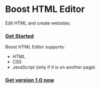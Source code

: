 # Boost HTML Editor
Edit HTML and create websites.
<br>
### <a href="https://lb123658.github.io/Boost-HTML-Editor/about">Get Started</a><br>
Boost HTML Editor supports:
* HTML
* CSS
* JavaScript (only if it is on another page)<br>
### <a href="https://github.com/LB123658/Boost-HTML-Editor/releases/tag/v1.0">Get version 1.0 now</a>
